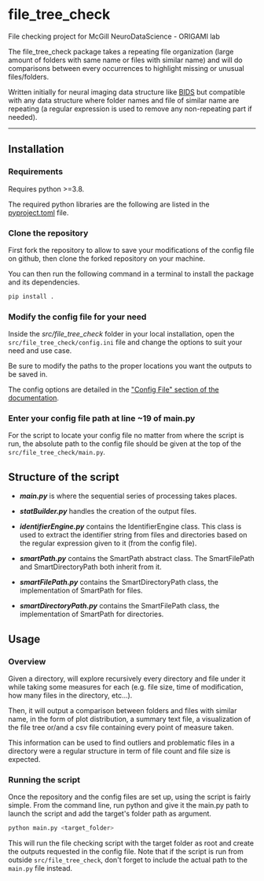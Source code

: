 # file_tree_check

File checking project for McGill NeuroDataScience - ORIGAMI lab

The file_tree_check package takes a repeating file organization (large amount of
folders with same name or files with similar name) and will do comparisons
between every occurrences to highlight missing or unusual files/folders.

Written initially for neural imaging data structure like
[BIDS](https://bids.neuroimaging.io/) but compatible with any data structure
where folder names and file of similar name are repeating (a regular expression
is used to remove any non-repeating part if needed).

---

## Installation

### Requirements

Requires python >=3.8.

The required python libraries are the following are listed in the
[pyproject.toml](pyproject.toml) file.

### Clone the repository

First fork the repository to allow to save your modifications of the config file
on github, then clone the forked repository on your machine.

You can then run the following command in a terminal to install the package and
its dependencies.

```bash
pip install .
```

### Modify the config file for your need

Inside the _src/file_tree_check_ folder in your local installation, open the
`src/file_tree_check/config.ini` file and change the options to suit your need
and use case.

Be sure to modify the paths to the proper locations you want the outputs to be
saved in.

The config options are detailed in the
["Config File" section of the documentation](https://file-tree-check.readthedocs.io/en/latest/config.html).

### Enter your config file path at line ~19 of main.py

For the script to locate your config file no matter from where the script is
run, the absolute path to the config file should be given at the top of the
`src/file_tree_check/main.py`.

## Structure of the script

- **_main.py_** is where the sequential series of processing takes places.

- **_statBuilder.py_** handles the creation of the output files.

- **_identifierEngine.py_** contains the IdentifierEngine class. This class is
  used to extract the identifier string from files and directories based on the
  regular expression given to it (from the config file).

- **_smartPath.py_** contains the SmartPath abstract class. The SmartFilePath
  and SmartDirectoryPath both inherit from it.

- **_smartFilePath.py_** contains the SmartDirectoryPath class, the
  implementation of SmartPath for files.

- **_smartDirectoryPath.py_** contains the SmartFilePath class, the
  implementation of SmartPath for directories.

## Usage

### Overview

Given a directory, will explore recursively every directory and file under it
while taking some measures for each (e.g. file size, time of modification, how
many files in the directory, etc...).

Then, it will output a comparison between folders and files with similar name,
in the form of plot distribution, a summary text file, a visualization of the
file tree or/and a csv file containing every point of measure taken.

This information can be used to find outliers and problematic files in a
directory were a regular structure in term of file count and file size is
expected.

### Running the script

Once the repository and the config files are set up, using the script is fairly
simple. From the command line, run python and give it the main.py path to launch
the script and add the target's folder path as argument.

```bash
python main.py <target_folder>
```

This will run the file checking script with the target folder as root and create
the outputs requested in the config file. Note that if the script is run from
outside `src/file_tree_check`, don't forget to include the actual path to the
`main.py` file instead.
